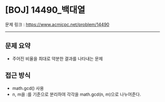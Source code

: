 # [BOJ] 14490_백대열

문제 링크 : https://www.acmicpc.net/problem/14490

-------------------------
## 문제 요약
  - 주어진 비율을 최대로 약분한 결과를 나타내는 문제

## 접근 방식
  - math.gcd() 사용
  - n, m을 :를 기준으로 분리하여 각각을 math.gcd(n, m)으로 나누어준다.
